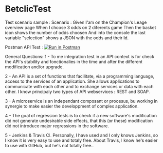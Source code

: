 # BetclicTest
Test scenario sample :
Scenario : Given I'am on the Champion's Leage overview page 
When I choose 3 odds on 2 diferents game
Then the basket icon shows the number of odds choosen And into the console the last variable "selection" shows a JSON with the odds and their Id.

Postman API Test : 
[![Run in Postman](https://run.pstmn.io/button.svg)](https://app.getpostman.com/run-collection/7506bce24fae3b102df3)

General Questions: 
1 - To me integration test in an API context is for check the API's stability and fonctionalies in the time and after the different modification and/or upgrade.

2 - An API is a set of functions that facilitate, via a programming language, access to the services of an application. She allows applications to communicate with each other and to exchange services or data with each other. I know principaly two types of API webservices : REST and SOAP.

3 - A microservice is an independant composant or procesus, bu working in synergie to make easier the developpment of complex application.

4 - The goal of regression tests is to check if a new software's modification did not generate undesirable side effects, that this (or these) modification did not introduce major regressions in the software.

5 - Jenkins & Travis CI. Personally, I have used and I only knows Jenkins, so I know it is very easy to use and totaly free. About Travis, I know he's easier to use with GitHub, but he's not totally free..
